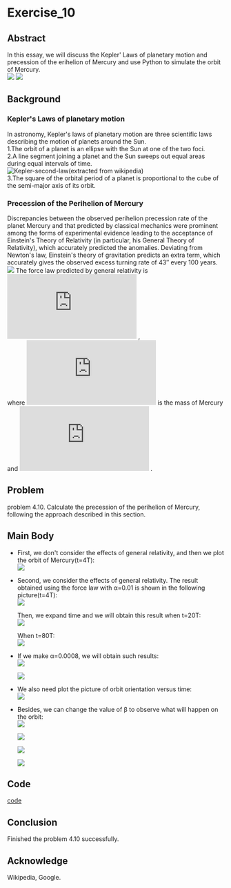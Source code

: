 # Exercise_10

## Abstract
In this essay, we will discuss the Kepler' Laws of planetary motion and precession of the erihelion of Mercury and use Python to simulate the orbit of Mercury.<br>
![](https://github.com/Lyu-Wei/computational_physics_N2014301020069/blob/master/Exercise_10/002VTACjgy6U69Bogp644%26690.jpg)
![](https://github.com/Lyu-Wei/computational_physics_N2014301020069/blob/master/Exercise_10/9f4702003af33a8730dab0acc45c10385243b554.jpg)
## Background
### Kepler's Laws of planetary motion
In astronomy, Kepler's laws of planetary motion are three scientific laws describing the motion of planets around the Sun.<br>
1.The orbit of a planet is an ellipse with the Sun at one of the two foci.<br>
2.A line segment joining a planet and the Sun sweeps out equal areas during equal intervals of time.<br>
![Kepler-second-law(extracted from wikipedia)](https://github.com/Lyu-Wei/computational_physics_N2014301020069/blob/master/Exercise_10/Kepler-second-law.gif)<br>
3.The square of the orbital period of a planet is proportional to the cube of the semi-major axis of its orbit.<br>
### Precession of the Perihelion of Mercury
Discrepancies between the observed perihelion precession rate of the planet Mercury and that predicted by classical mechanics were prominent among the forms of experimental evidence leading to the acceptance of Einstein's Theory of Relativity (in particular, his General Theory of Relativity), which accurately predicted the anomalies. Deviating from Newton's law, Einstein's theory of gravitation predicts an extra term, which accurately gives the observed excess turning rate of 43″ every 100 years.<br>
![](https://github.com/Lyu-Wei/computational_physics_N2014301020069/blob/master/Exercise_10/Apsidendrehung.png)
The force law predicted by general relativity is<br>
![](http://latex.codecogs.com/gif.latex?F_G%5Capprox%20%5Cfrac%7BGM_SM_M%7D%7Br%5E2%7D%5Cleft%20%28%201&plus;%5Cfrac%7B%5Calpha%20%7D%7Br%5E2%7D%20%5Cright%20%29) ,<br>
where ![](http://latex.codecogs.com/gif.latex?M_M) is the mass of Mercury and ![](http://latex.codecogs.com/gif.latex?%5Calpha%20%5Capprox%201.1%5Ctimes%2010%5E%7B-8%7DAU%5E2) .

## Problem
problem 4.10. Calculate the precession of the perihelion of Mercury, following the approach described in this section.

## Main Body
* First, we don't consider the effects of general relativity, and then we plot the orbit of Mercury(t=4T):<br>
  ![](https://github.com/Lyu-Wei/computational_physics_N2014301020069/blob/master/Exercise_10/o1.png)<br>
  
  
* Second, we consider the effects of general relativity. The result obtained using the force law with α=0.01 is shown in the following picture(t=4T):<br>
  ![](https://github.com/Lyu-Wei/computational_physics_N2014301020069/blob/master/Exercise_10/o2.png)<br>
  
  
  Then, we expand time and we will obtain this result when t=20T:<br>
  ![](https://github.com/Lyu-Wei/computational_physics_N2014301020069/blob/master/Exercise_10/o3.png)<br>
  
  
  When t=80T:<br>
  ![](https://github.com/Lyu-Wei/computational_physics_N2014301020069/blob/master/Exercise_10/o4.png)<br>
  
  
* If we make α=0.0008, we will obtain such results:<br>
  ![](https://github.com/Lyu-Wei/computational_physics_N2014301020069/blob/master/Exercise_10/o11.jpg)<br>
  
  ![](https://github.com/Lyu-Wei/computational_physics_N2014301020069/blob/master/Exercise_10/o12.jpg)<br>
  
  
* We also need plot the picture of orbit orientation versus time:<br>
  ![](https://github.com/Lyu-Wei/computational_physics_N2014301020069/blob/master/Exercise_10/o5.png)<br>
  
  
* Besides, we can change the value of β to observe what will happen on the orbit:<br>
  ![](https://github.com/Lyu-Wei/computational_physics_N2014301020069/blob/master/Exercise_10/oo201z.jpg)<br>
  
  
  ![](https://github.com/Lyu-Wei/computational_physics_N2014301020069/blob/master/Exercise_10/oo210.png)<br>
  
  
  ![](https://github.com/Lyu-Wei/computational_physics_N2014301020069/blob/master/Exercise_10/oo250.png)<br>
  
  
  ![](https://github.com/Lyu-Wei/computational_physics_N2014301020069/blob/master/Exercise_10/oo300.png)<br>
  
## Code
[code](https://github.com/Lyu-Wei/computational_physics_N2014301020069/blob/master/Exercise_10/Exercise_10.py)

## Conclusion
Finished the problem 4.10 successfully.

## Acknowledge
Wikipedia, Google.
